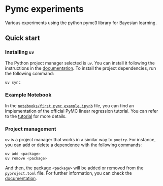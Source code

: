 # Pymc experiments

Various experiments using the python pymc3 library for Bayesian learning.

## Quick start

### Installing `uv`

The Python project manager selected is `uv`.
You can install it following the instructions in the 
[documentation](https://docs.astral.sh/uv/getting-started/installation/).
To install the project dependencies, run the following command:

```bash
uv sync
```
### Example Notebook

In the [`notebooks/first_pymc_example.ipynb`](notebooks/first_pymc_example.ipynb) file, you can find an implementation of the official PyMC linear regression tutorial. You can refer to the [tutorial](https://www.pymc.io/projects/docs/en/stable/learn/core_notebooks/GLM_linear.html) for more details.

### Project management

`uv` is a project manager that works in a similar way to `poetry`. 
For instance, you can add or delete a dependence with the following 
commands:

```bash 
uv add <package>
uv remove <package>
```

And then, the package `<package>` will be added or removed from the
`pyproject.toml` file. For further information, you can check the
[documentation](https://docs.astral.sh/uv/guides/projects/#managing-dependencies).
